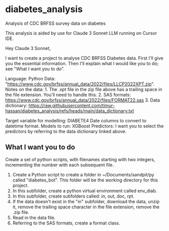 # diabetes_analysis
Analysis of CDC BRFSS survey data on diabetes

This analysis is aided by use for Claude 3 Sonnet LLM running on Cursor IDE.


Hey Claude 3 Sonnet,

I want to create a project to analyse CDC BRFSS Diabetes data. First I'll give you the essential information. Then I'll explain what I would like you to do; see "What I want you to do".

Language: Python
Data: "https://www.cdc.gov/brfss/annual_data/2022/files/LLCP2022XPT.zip".
Notes on the data:
    1. The .xpt file in the zip file above has a trailing space in the file extension. You'll need to handle this.
    2. SAS formats: https://www.cdc.gov/brfss/annual_data/2022/files/FORMAT22.sas
    3. Data dictionary: https://raw.githubusercontent.com/timur-hassan/diabetes_analysis/refs/heads/main/data_dictionary.txt

Target variable for modelling: DIABETE4
Date columns to convert to datetime format.
Models to run: XGBoost
Predictors: I want you to select the predictors by referring to the data dictionary linked above.

## What I want you to do
Create a set of python scripts, with filenames starting with two integers, incrementing the number with each subsequent file.
1. Create a Python script to create a folder in ~/Documents/sandpit/py called "diabetes_bot". This folder will be the working directory for this project.
2. In this subfolder, create a python virtual environment called env_diab.
3. In this subfolder, create subfolders called: in, out, doc, rpt.
4. If the data doesn't exist in the "in" subfolder, download the data, unzip it, remove the trailing space character in the file extension, remove the .zip file.
5. Read in the data file.
6. Referring to the SAS formats, create a format class.

